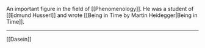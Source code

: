 An important figure in the field of [[Phenomenology]]. He was a student of [[Edmund Husserl]] and wrote [[Being in Time by Martin Heidegger|Being in Time]]. 

---

[[Dasein]]